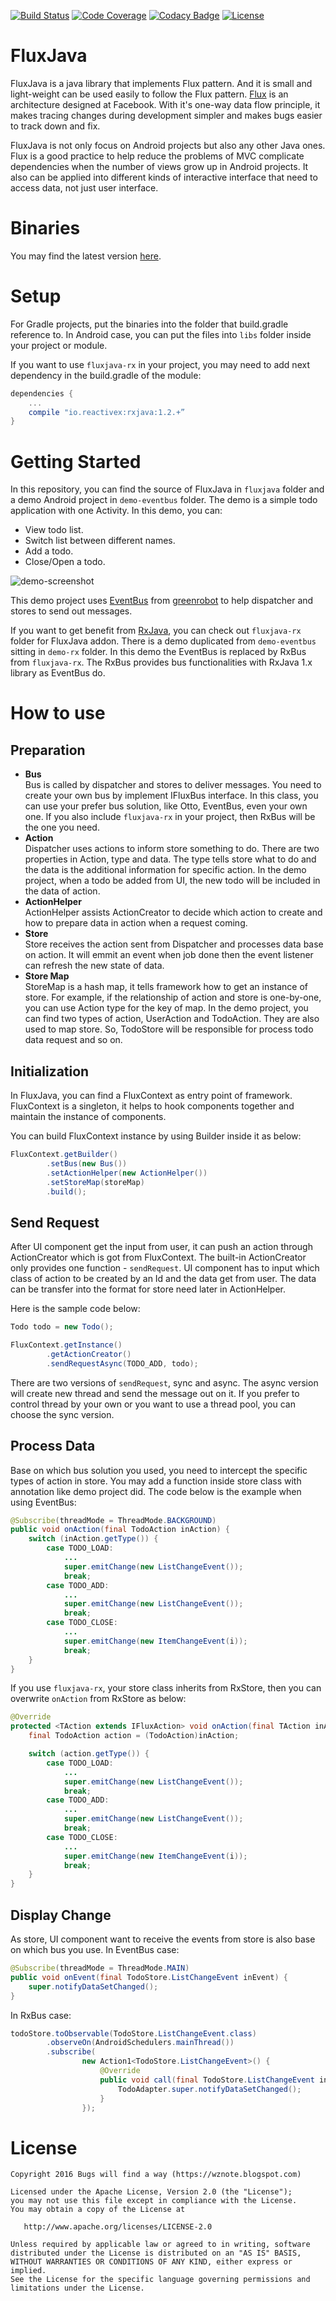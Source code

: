 [![Build Status](https://travis-ci.org/winzillion/FluxJava.svg?branch=master)](https://travis-ci.org/winzillion/FluxJava) [![Code Coverage](https://img.shields.io/codecov/c/github/winzillion/FluxJava/master.svg)](https://codecov.io/github/winzillion/FluxJava?branch=master) [![Codacy Badge](https://api.codacy.com/project/badge/Grade/9332a0f020784eebbbc8222d534e5480)](https://www.codacy.com/app/winzillion/FluxJava?utm_source=github.com&amp;utm_medium=referral&amp;utm_content=winzillion/FluxJava&amp;utm_campaign=Badge_Grade)
 [![License](https://img.shields.io/badge/License-Apache%202.0-blue.svg)](https://opensource.org/licenses/Apache-2.0)

# FluxJava
FluxJava is a java library that implements Flux pattern. And it is small and light-weight can be used easily to follow the Flux pattern.
[Flux](https://facebook.github.io/flux/docs/overview.html) is an architecture designed at Facebook.
With it's one-way data flow principle, it makes tracing changes during development simpler and makes bugs easier to track down and fix.

FluxJava is not only focus on Android projects but also any other Java ones.
Flux is a good practice to help reduce the problems of MVC complicate dependencies when the number of views grow up in Android projects.
It also can be applied into different kinds of interactive interface that need to access data, not just user interface.

# Binaries
You may find the latest version [here](https://github.com/winzillion/FluxJava/releases/latest).

# Setup
For Gradle projects, put the binaries into the folder that build.gradle reference to. In Android case, you can put the files into `libs` folder inside your project or module. 

If you want to use `fluxjava-rx` in your project, you may need to add next dependency in the build.gradle of the module:
``` groovy
dependencies {
    ...
    compile "io.reactivex:rxjava:1.2.+”
}
```

# Getting Started
In this repository, you can find the source of FluxJava in `fluxjava` folder
and a demo Android project in `demo-eventbus` folder.
The demo is a simple todo application with one Activity.
In this demo, you can:
 * View todo list.
 * Switch list between different names.
 * Add a todo.
 * Close/Open a todo.

![demo-screenshot](https://cloud.githubusercontent.com/assets/22995091/20027437/ac19b4fa-a34f-11e6-95f9-d2f0f5159a0c.gif)

This demo project uses [EventBus](https://github.com/greenrobot/EventBus) from [greenrobot](http://greenrobot.org/) to help dispatcher and stores to send out messages.

If you want to get benefit from [RxJava](https://github.com/ReactiveX/RxJava), you can check out `fluxjava-rx` folder for FluxJava addon.
There is a demo duplicated from `demo-eventbus` sitting in `demo-rx` folder.
In this demo the EventBus is replaced by RxBus from `fluxjava-rx`.
The RxBus provides bus functionalities with RxJava 1.x library as EventBus do.

# How to use
## Preparation
* **Bus**<br />
Bus is called by dispatcher and stores to deliver messages.
You need to create your own bus by implement IFluxBus interface.
In this class, you can use your prefer bus solution, like Otto, EventBus, even your own one.
If you also include `fluxjava-rx` in your project, then RxBus will be the one you need.
* **Action**<br />
Dispatcher uses actions to inform store something to do.
There are two properties in Action, type and data.
The type tells store what to do and the data is the additional information for specific action.
In the demo project, when a todo be added from UI, the new todo will be included in the data of action.
* **ActionHelper**<br />
ActionHelper assists ActionCreator to decide which action to create and how to prepare data in action when a request coming.
* **Store**<br />
Store receives the action sent from Dispatcher and processes data base on action.
It will emmit an event when job done then the event listener can refresh the new state of data.
* **Store Map**<br />
StoreMap is a hash map, it tells framework how to get an instance of store.
For example, if the relationship of action and store is one-by-one, you can use Action type for the key of map.
In the demo project, you can find two types of action, UserAction and TodoAction.
They are also used to map store. So, TodoStore will be responsible for process todo data request and so on.

## Initialization
In FluxJava, you can find a FluxContext as entry point of framework.
FluxContext is a singleton, it helps to hook components together and maintain the instance of components.

You can build FluxContext instance by using Builder inside it as below:
``` java
FluxContext.getBuilder()
        .setBus(new Bus())
        .setActionHelper(new ActionHelper())
        .setStoreMap(storeMap)
        .build();
```

## Send Request
After UI component get the input from user, it can push an action through ActionCreator which is got from FluxContext.
The built-in ActionCreator only provides one function - `sendRequest`.
UI component has to input which class of action to be created by an Id and the data get from user.
The data can be transfer into the format for store need later in ActionHelper.

Here is the sample code below:

``` java
Todo todo = new Todo();

FluxContext.getInstance()
        .getActionCreator()
        .sendRequestAsync(TODO_ADD, todo);
```
There are two versions of `sendRequest`, sync and async.
The async version will create new thread and send the message out on it.
If you prefer to control thread by your own or you want to use a thread pool, you can choose the sync version.

## Process Data
Base on which bus solution you used, you need to intercept the specific types of action in store.
You may add a function inside store class with annotation like demo project did.
The code below is the example when using EventBus:
``` java
@Subscribe(threadMode = ThreadMode.BACKGROUND)
public void onAction(final TodoAction inAction) {
    switch (inAction.getType()) {
        case TODO_LOAD:
            ...
            super.emitChange(new ListChangeEvent());
            break;
        case TODO_ADD:
            ...
            super.emitChange(new ListChangeEvent());
            break;
        case TODO_CLOSE:
            ...
            super.emitChange(new ItemChangeEvent(i));
            break;
    }
}
```
If you use `fluxjava-rx`, your store class inherits from RxStore, then you can overwrite `onAction` from RxStore as below:
``` java
@Override
protected <TAction extends IFluxAction> void onAction(final TAction inAction) {
    final TodoAction action = (TodoAction)inAction;

    switch (action.getType()) {
        case TODO_LOAD:
            ...
            super.emitChange(new ListChangeEvent());
            break;
        case TODO_ADD:
            ...
            super.emitChange(new ListChangeEvent());
            break;
        case TODO_CLOSE:
            ...
            super.emitChange(new ItemChangeEvent(i));
            break;
    }
}
```
## Display Change
As store, UI component want to receive the events from store is also base on which bus you use.
In EventBus case:
``` java
@Subscribe(threadMode = ThreadMode.MAIN)
public void onEvent(final TodoStore.ListChangeEvent inEvent) {
    super.notifyDataSetChanged();
}
```
In RxBus case:
``` java
todoStore.toObservable(TodoStore.ListChangeEvent.class)
        .observeOn(AndroidSchedulers.mainThread())
        .subscribe(
                new Action1<TodoStore.ListChangeEvent>() {
                    @Override
                    public void call(final TodoStore.ListChangeEvent inEvent) {
                        TodoAdapter.super.notifyDataSetChanged();
                    }
                });
```

License
=======

    Copyright 2016 Bugs will find a way (https://wznote.blogspot.com)

    Licensed under the Apache License, Version 2.0 (the "License");
    you may not use this file except in compliance with the License.
    You may obtain a copy of the License at

       http://www.apache.org/licenses/LICENSE-2.0

    Unless required by applicable law or agreed to in writing, software
    distributed under the License is distributed on an "AS IS" BASIS,
    WITHOUT WARRANTIES OR CONDITIONS OF ANY KIND, either express or implied.
    See the License for the specific language governing permissions and
    limitations under the License.
